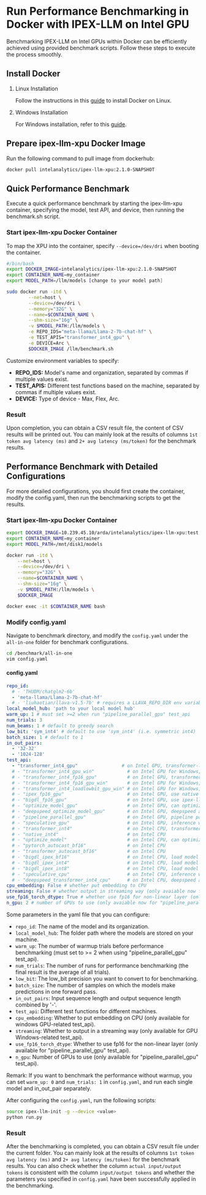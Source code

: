 # Run Performance Benchmarking in Docker with IPEX-LLM on Intel GPU

Benchmarking IPEX-LLM on Intel GPUs within Docker can be efficiently achieved using provided benchmark scripts. Follow these steps to execute the process smoothly.

## Install Docker

1. Linux Installation

    Follow the instructions in this [guide](https://www.docker.com/get-started/) to install Docker on Linux.

2. Windows Installation

    For Windows installation, refer to this [guide](https://ipex-llm.readthedocs.io/en/latest/doc/LLM/Quickstart/docker_windows_gpu.html#install-docker-on-windows).

## Prepare ipex-llm-xpu Docker Image

Run the following command to pull image from dockerhub:
```bash
docker pull intelanalytics/ipex-llm-xpu:2.1.0-SNAPSHOT
```

## Quick Performance Benchmark

Execute a quick performance benchmark by starting the ipex-llm-xpu container, specifying the model, test API, and device, then running the benchmark.sh script. 

### Start ipex-llm-xpu Docker Container
To map the XPU into the container, specify `--device=/dev/dri` when booting the container.
```bash
#/bin/bash
export DOCKER_IMAGE=intelanalytics/ipex-llm-xpu:2.1.0-SNAPSHOT
export CONTAINER_NAME=my_container
export MODEL_PATH=/llm/models [change to your model path]

sudo docker run -itd \
        --net=host \
        --device=/dev/dri \
        --memory="32G" \
        --name=$CONTAINER_NAME \
        --shm-size="16g" \
        -v $MODEL_PATH:/llm/models \
        -e REPO_IDS="meta-llama/Llama-2-7b-chat-hf" \
        -e TEST_APIS="transformer_int4_gpu" \
        -e DEVICE=Arc \
        $DOCKER_IMAGE /llm/benchmark.sh
```

Customize environment variables to specify:

- **REPO_IDS:** Model's name and organization, separated by commas if multiple values exist.
- **TEST_APIS:** Different test functions based on the machine, separated by commas if multiple values exist.
- **DEVICE:** Type of device - Max, Flex, Arc.

### Result

Upon completion, you can obtain a CSV result file, the content of CSV results will be printed out. You can mainly look at the results of columns `1st token avg latency (ms)` and `2+ avg latency (ms/token)` for the benchmark results.


## Performance Benchmark with Detailed Configurations

For more detailed configurations, you should first create the container, modify the config.yaml, then run the benchmarking scripts to get the results.

### Start ipex-llm-xpu Docker Container
```bash
export DOCKER_IMAGE=10.239.45.10/arda/intelanalytics/ipex-llm-xpu:test
export CONTAINER_NAME=my_container
export MODEL_PATH=/mnt/disk1/models

docker run -itd \
    --net=host \
    --device=/dev/dri \
    --memory="32G" \
    --name=$CONTAINER_NAME \
    --shm-size="16g" \
    -v $MODEL_PATH:/llm/models \
    $DOCKER_IMAGE

docker exec -it $CONTAINER_NAME bash
```

### Modify config.yaml

Navigate to benchmark directory, and modify the `config.yaml` under the `all-in-one` folder for benchmark configurations.
```bash
cd /benchmark/all-in-one
vim config.yaml
```

#### config.yaml

```yaml
repo_id:
  # - 'THUDM/chatglm2-6b'
  - 'meta-llama/Llama-2-7b-chat-hf'
  # - 'liuhaotian/llava-v1.5-7b' # requires a LLAVA_REPO_DIR env variables pointing to the llava dir; added only for gpu win related test_api now
local_model_hub: 'path to your local model hub'
warm_up: 1 # must set >=2 when run "pipeline_parallel_gpu" test_api
num_trials: 3
num_beams: 1 # default to greedy search
low_bit: 'sym_int4' # default to use 'sym_int4' (i.e. symmetric int4)
batch_size: 1 # default to 1
in_out_pairs:
  - '32-32'
  - '1024-128'
test_api:
  - "transformer_int4_gpu"                # on Intel GPU, transformer-like API, load model in int4 (qtype=int4)
  # - "transformer_int4_gpu_win"            # on Intel GPU for Windows, transformer-like API, load model in int4 (qtype=int4)
  # - "transformer_int4_fp16_gpu"           # on Intel GPU, transformer-like API, load model in int4 (qtype=int4), use fp16 for non-linear layer (dtype=fp16)
  # - "transformer_int4_fp16_gpu_win"       # on Intel GPU for Windows, transformer-like API, load model in int4 (qtype=int4), use fp16 for non-linear layer (dtype=fp16)
  # - "transformer_int4_loadlowbit_gpu_win" # on Intel GPU for Windows, transformer-like API, load model in int4 (qtype=int4), use load_low_bit API. Please make sure you have used the save.py to save the converted low bit model
  # - "ipex_fp16_gpu"                       # on Intel GPU, use native transformers API, use fp16 for non-linear layer (dtype=fp16)
  # - "bigdl_fp16_gpu"                      # on Intel GPU, use ipex-llm transformers API, use fp16 for non-linear layer (dtype=fp16), load model in fp16 (qtype=fp16)
  # - "optimize_model_gpu"                  # on Intel GPU, can optimize any pytorch models include transformer model
  # - "deepspeed_optimize_model_gpu"        # on Intel GPU, deepspeed autotp inference
  # - "pipeline_parallel_gpu"               # on Intel GPU, pipeline parallel inference
  # - "speculative_gpu"                     # on Intel GPU, inference with self-speculative decoding
  # - "transformer_int4"                    # on Intel CPU, transformer-like API, load model in int4 (qtype=int4)
  # - "native_int4"                         # on Intel CPU
  # - "optimize_model"                      # on Intel CPU, can optimize any pytorch models include transformer model
  # - "pytorch_autocast_bf16"               # on Intel CPU
  # - "transformer_autocast_bf16"           # on Intel CPU
  # - "bigdl_ipex_bf16"                     # on Intel CPU, load model in bf16 (qtype=bf16)
  # - "bigdl_ipex_int4"                     # on Intel CPU, load model in int4 (qtype=int4)
  # - "bigdl_ipex_int8"                     # on Intel CPU, load model in int8 (qtype=int8)
  # - "speculative_cpu"                     # on Intel CPU, inference with self-speculative decoding
  # - "deepspeed_transformer_int4_cpu"      # on Intel CPU, deepspeed autotp inference
cpu_embedding: False # whether put embedding to CPU
streaming: False # whether output in streaming way (only avaiable now for gpu win related test_api)
use_fp16_torch_dtype: True # whether use fp16 for non-linear layer (only avaiable now for "pipeline_parallel_gpu" test_api)
n_gpu: 2 # number of GPUs to use (only avaiable now for "pipeline_parallel_gpu" test_api)
```

Some parameters in the yaml file that you can configure:


- `repo_id`: The name of the model and its organization.
- `local_model_hub`: The folder path where the models are stored on your machine.
- `warm_up`: The number of warmup trials before performance benchmarking (must set to >= 2 when using "pipeline_parallel_gpu" test_api).
- `num_trials`: The number of runs for performance benchmarking (the final result is the average of all trials).
- `low_bit`: The low_bit precision you want to convert to for benchmarking.
- `batch_size`: The number of samples on which the models make predictions in one forward pass.
- `in_out_pairs`: Input sequence length and output sequence length combined by '-'.
- `test_api`: Different test functions for different machines.
- `cpu_embedding`: Whether to put embedding on CPU (only available for windows GPU-related test_api).
- `streaming`: Whether to output in a streaming way (only available for GPU Windows-related test_api).
- `use_fp16_torch_dtype`: Whether to use fp16 for the non-linear layer (only available for "pipeline_parallel_gpu" test_api).
- `n_gpu`: Number of GPUs to use (only available for "pipeline_parallel_gpu" test_api).

Remark: If you want to benchmark the performance without warmup, you can set `warm_up: 0` and `num_trials: 1` in `config.yaml`, and run each single model and in_out_pair separately.


After configuring the `config.yaml`, run the following scripts:
```bash
source ipex-llm-init -g --device <value>
python run.py
```


### Result

After the benchmarking is completed, you can obtain a CSV result file under the current folder. You can mainly look at the results of columns `1st token avg latency (ms)` and `2+ avg latency (ms/token)` for the benchmark results. You can also check whether the column `actual input/output tokens` is consistent with the column `input/output tokens` and whether the parameters you specified in `config.yaml` have been successfully applied in the benchmarking.

